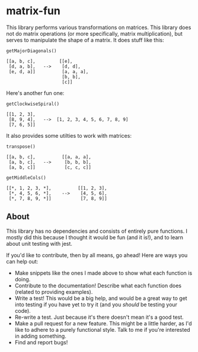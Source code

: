 # matrix-fun

This library performs various transformations on matrices.  This library does not do matrix operations (or more specifically, matrix multiplication), but serves to manipulate the shape of a matrix.  It does stuff like this:

```
getMajorDiagonals()

[[a, b, c],         [[e],
 [d, a, b],   -->    [d, d],
 [e, d, a]]          [a, a, a],
                     [b, b],
                     [c]]
```

Here's another fun one:

```
getClockwiseSpiral()

[[1, 2, 3],         
 [8, 9, 4],   -->  [1, 2, 3, 4, 5, 6, 7, 8, 9]
 [7, 6, 5]]

```

It also provides some utilties to work with matrices:

```
transpose()

[[a, b, c],          [[a, a, a],
 [a, b, c],   -->     [b, b, b],
 [a, b, c]]           [c, c, c]]
```

```
getMiddleCols()

[[*, 1, 2, 3, *],          [[1, 2, 3],
 [*, 4, 5, 6, *],    -->    [4, 5, 6],
 [*, 7, 8, 9, *]]           [7, 8, 9]]

```
## About

This library has no dependencies and consists of entirely pure functions. I mostly did this because I thought it would be fun (and it is!), and to learn about unit testing with jest.

If you'd like to contribute, then by all means, go ahead! Here are ways you can help out:

* Make snippets like the ones I made above to show what each function is doing.
* Contribute to the documentation! Describe what each function does (related to providing examples).
* Write a test! This would be a big help, and would be a great way to get into testing if you have yet to try it (and you *should* be testing your code).
* Re-write a test.  Just because it's there doesn't mean it's a good test.
* Make a pull request for a new feature.  This might be a little harder, as I'd like to adhere to a purely functional style.  Talk to me if you're interested in adding something.
* Find and report bugs!